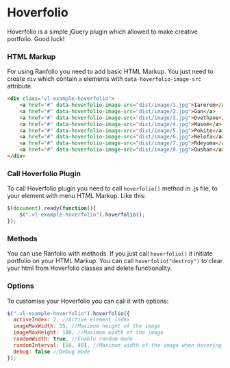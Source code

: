 # Hoverfolio
Hoverfolio is a simple jQuery plugin which allowed to make creative portfolio. Good luck!

### HTML Markup

For using Ranfolio you need to add basic HTML Markup. You just need to create `div` which contain `a` elements with `data-hoverfolio-image-src` attribute.

```html
<div class="vl-example-hoverfolio">
	<a href="#" data-hoverfolio-image-src="dist/image/1.jpg">Iarerom</a>
	<a href="#" data-hoverfolio-image-src="dist/image/2.jpg">Gan</a>
	<a href="#" data-hoverfolio-image-src="dist/image/3.jpg">Dvethane</a>
	<a href="#" data-hoverfolio-image-src="dist/image/4.jpg">Masom</a>
	<a href="#" data-hoverfolio-image-src="dist/image/5.jpg">Pokite</a>
	<a href="#" data-hoverfolio-image-src="dist/image/6.jpg">Nelofa</a>
	<a href="#" data-hoverfolio-image-src="dist/image/7.jpg">Rdeyoma</a>
	<a href="#" data-hoverfolio-image-src="dist/image/8.jpg">Qushan</a>
</div>
```

### Call Hoverfolio Plugin

To call Hoverfolio plugin you need to call `hoverfolio()` method in .js file, to your element with menu HTML Markup. Like this:

```javascript
$(document).ready(function(){
    $(".vl-example-hoverfolio").hoverfolio();
});
```

### Methods
You can use Ranfolio with methods. If you just call `hoverfolio()` it initiate portfolio on your HTML Markup. You can call `hoverfolio("destroy")` to clear your html from Hoverfolio classes and delete functionality.

### Options
To customise your Hoverfolio you can call it with options:

```javascript
$(".vl-example-hoverfolio").hoverfolio({
  activeIndex: 2, //Active element index
  imageMaxWidth: 55, //Maximum height of the image
  imageMaxHeight: 100, //Maximum width of the image
  randomWidth: true, //Enable random mode
  randomInterval: [16, 40], //Maximum width of the image when hovering in percent (min, max)
  debug: false //Debug mode
});
```
